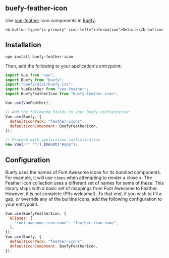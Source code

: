 ## buefy-feather-icon

Use [vue-feather](https://www.npmjs.com/package/vue-feather) icon components in [Buefy](https://www.npmjs.com/package/buefy).

```vue
<b-button type="is-primary" icon-left="information">Details</b-button>
```

## Installation

```shell
npm install buefy-feather-icon
```

Then, add the following to your application's entrypoint:

```js
import Vue from "vue";
import Buefy from "buefy";
import "buefy/dist/buefy.css";
import VueFeather from "vue-feather";
import BuefyFeatherIcon from "buefy-feather-icon";

Vue.use(VueFeather);

// Add the following fields to your Buefy configuration
Vue.use(Buefy, {
  defaultIconPack: "feather-icons",
  defaultIconComponent: BuefyFeatherIcon,
});

// Proceed with application initialization
new Vue(/** **/).$mount("#app");
```

## Configuration

Buefy uses the names of Font Awesome icons for its bundled components. For
example, it will use `times` when attempting to render a close _x_. The Feather
icon collection uses a different set of names for some of these. This library
ships with a basic set of mappings from Font Awesome to Feather. However, it is
not complete (PRs welcome!). To that end, if you wish to fill a gap, or
override any of the builtins icons, add the following configuration to your
entrypoint.

```js
Vue.use(BuefyFeatherIcon, {
  aliases: {
    "font-awesome-icon-name": "feather-icon-name",
  },
});
Vue.use(Buefy, {
  defaultIconPack: "feather-icons",
  defaultIconComponent: BuefyFeatherIcon,
});
```
